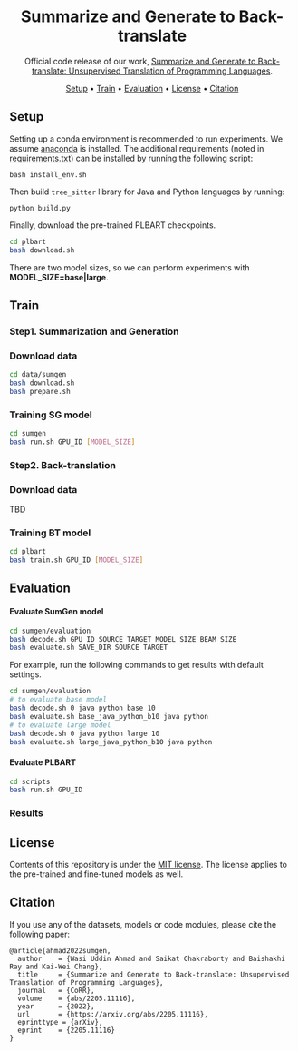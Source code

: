 <div align="center">

<h1>Summarize and Generate to Back-translate</h1>

Official code release of our work, [Summarize and Generate to Back-translate: Unsupervised Translation of Programming Languages](https://arxiv.org/abs/2205.11116). 

<p align="center">
  <a href="#setup">Setup</a> •
  <a href="#train">Train</a> •
  <a href="#evaluation">Evaluation</a> •
  <a href="#license">License</a> • 
  <a href="#citation">Citation</a>
</p>

</div>

## Setup

Setting up a conda environment is recommended to run experiments. 
We assume [anaconda](https://www.anaconda.com/) is installed. The additional requirements 
(noted in [requirements.txt](https://github.com/wasiahmad/SumGenToBT/blob/main/requirements.txt)) can be installed by 
running the following script:

```
bash install_env.sh
```

Then build `tree_sitter` library for Java and Python languages by running:

```
python build.py
```

Finally, download the pre-trained PLBART checkpoints.

```bash
cd plbart
bash download.sh
```

There are two model sizes, so we can perform experiments with **MODEL_SIZE=base|large**.


## Train

### Step1. Summarization and Generation

### Download data
```bash
cd data/sumgen
bash download.sh
bash prepare.sh
```

### Training SG model

```bash
cd sumgen
bash run.sh GPU_ID [MODEL_SIZE]
```

### Step2. Back-translation

### Download data
TBD

### Training BT model

```bash
cd plbart
bash train.sh GPU_ID [MODEL_SIZE]
```

## Evaluation

#### Evaluate SumGen model

```bash
cd sumgen/evaluation
bash decode.sh GPU_ID SOURCE TARGET MODEL_SIZE BEAM_SIZE
bash evaluate.sh SAVE_DIR SOURCE TARGET
```

For example, run the following commands to get results with default settings.

```bash
cd sumgen/evaluation
# to evaluate base model
bash decode.sh 0 java python base 10
bash evaluate.sh base_java_python_b10 java python
# to evaluate large model
bash decode.sh 0 java python large 10
bash evaluate.sh large_java_python_b10 java python
```

#### Evaluate PLBART

```bash
cd scripts
bash run.sh GPU_ID
```

### Results



## License

Contents of this repository is under the [MIT license](https://opensource.org/licenses/MIT). The license 
applies to the pre-trained and fine-tuned models as well.


## Citation

If you use any of the datasets, models or code modules, please cite the following paper:

```
@article{ahmad2022sumgen,
  author    = {Wasi Uddin Ahmad and Saikat Chakraborty and Baishakhi Ray and Kai-Wei Chang},
  title     = {Summarize and Generate to Back-translate: Unsupervised Translation of Programming Languages},
  journal   = {CoRR},
  volume    = {abs/2205.11116},
  year      = {2022},
  url       = {https://arxiv.org/abs/2205.11116},
  eprinttype = {arXiv},
  eprint    = {2205.11116}
}
```



